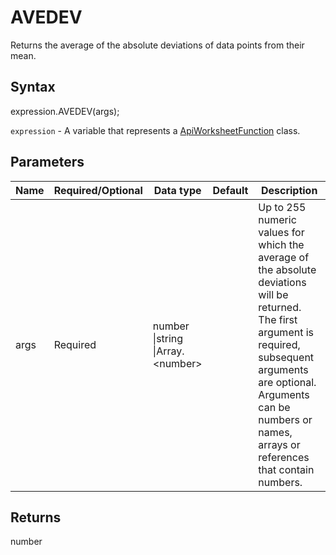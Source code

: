 # AVEDEV

Returns the average of the absolute deviations of data points from their mean.

## Syntax

expression.AVEDEV(args);

`expression` - A variable that represents a [ApiWorksheetFunction](../ApiWorksheetFunction.md) class.

## Parameters

| **Name** | **Required/Optional** | **Data type** | **Default** | **Description** |
| ------------- | ------------- | ------------- | ------------- | ------------- |
| args | Required | number &#124;string &#124;Array.&lt;number&gt; |  | Up to 255 numeric values for which the average of the absolute deviations will be returned. The first argument is required, subsequent arguments are optional. Arguments can be numbers or names, arrays or references that contain numbers. |

## Returns

number